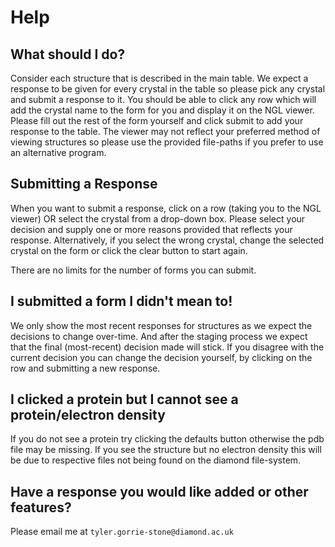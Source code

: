 # Help
## What should I do?
Consider each structure that is described in the main table. We expect a response to be given for every crystal in the table so please pick any crystal and submit a response to it.
You should be able to click any row which will add the crystal name to the form for you and display it on the NGL viewer. Please fill out the rest of the form yourself and click submit to add your response to the table. The viewer may not reflect your preferred method of viewing structures so please use the provided file-paths if you prefer to use an alternative program.

## Submitting a Response
When you want to submit a response, click on a row (taking you to the NGL viewer) OR select the crystal from a drop-down box. Please select your decision and supply one or more reasons provided that reflects your response. Alternatively, if you select the wrong crystal, change the selected crystal on the form or click the clear button to start again.

There are no limits for the number of forms you can submit.

## I submitted a form I didn't mean to!
We only show the most recent responses for structures as we expect the decisions to change over-time. And after the staging process we expect that the final (most-recent) decision made will stick. If you disagree with the current decision you can change the decision yourself, by clicking on the row and submitting a new response.

## I clicked a protein but I cannot see a protein/electron density
If you do not see a protein try clicking the defaults button otherwise the pdb file may be missing. If you see the structure but no electron density this will be due to respective files not being found on the diamond file-system. 

## Have a response you would like added or other features?
Please email me at `tyler.gorrie-stone@diamond.ac.uk`
